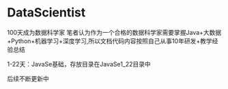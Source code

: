 # DataScientist
100天成为数据科学家
笔者认为作为一个合格的数据科学家需要掌握Java+大数据+Python+机器学习+深度学习,所以文档代码内容按照自己从事10年研发+教学经验总结

1-22天：JavaSe基础，存放目录在JavaSe1_22目录中

后续不断更新中

